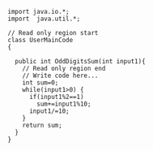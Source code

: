     import java.io.*;
    import  java.util.*;

    // Read only region start
    class UserMainCode
    {

      public int OddDigitsSum(int input1){
        // Read only region end
        // Write code here...
        int sum=0;
        while(input1>0) {
          if(input1%2==1)
            sum+=input1%10;
          input1/=10;
        }
        return sum;
      }
    }
